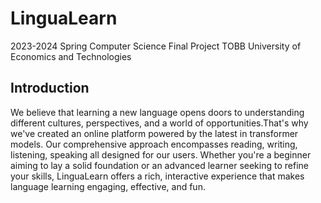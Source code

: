 # LinguaLearn
2023-2024 Spring Computer Science Final Project TOBB University of Economics and Technologies
## Introduction
We believe that learning a new language opens doors to understanding different cultures, perspectives, and a world of opportunities.That's why we've created an online platform powered by the latest in transformer models. Our comprehensive approach encompasses reading, writing, listening, speaking all designed for our users. Whether you're a beginner aiming to lay a solid foundation or an advanced learner seeking to refine your skills, LinguaLearn offers a rich, interactive experience that makes language learning engaging, effective, and fun.